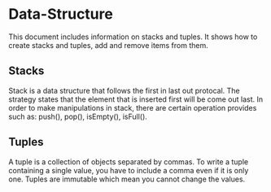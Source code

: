 # Data-Structure
This document includes information on stacks and tuples. It shows how to create stacks and tuples, add and remove items from them.
 ## Stacks
 Stack is a data structure that follows the first in last out protocal. The strategy states that the element that is inserted first will be come out last. In order to make manipulations in stack, there are certain operation provides such as:
 push(), pop(), isEmpty(), isFull().
 ## Tuples
 A tuple is a collection of objects separated by commas. To write a tuple containing a single value, you have to include a comma even if it is only one. Tuples are immutable which mean you cannot change the values.
